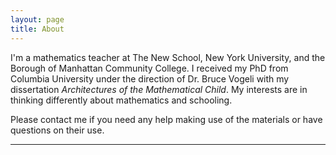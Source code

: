 ```yaml
---
layout: page
title: About
---
```

I'm a mathematics teacher at The New School, New York University, and the Borough of Manhattan Community College.  I received my PhD from Columbia University under the direction of Dr. Bruce Vogeli with my dissertation *Architectures of the Mathematical Child*.  My interests are in thinking differently about mathematics and schooling.

Please contact me if you need any help making use of the materials or have questions on their use.

---
